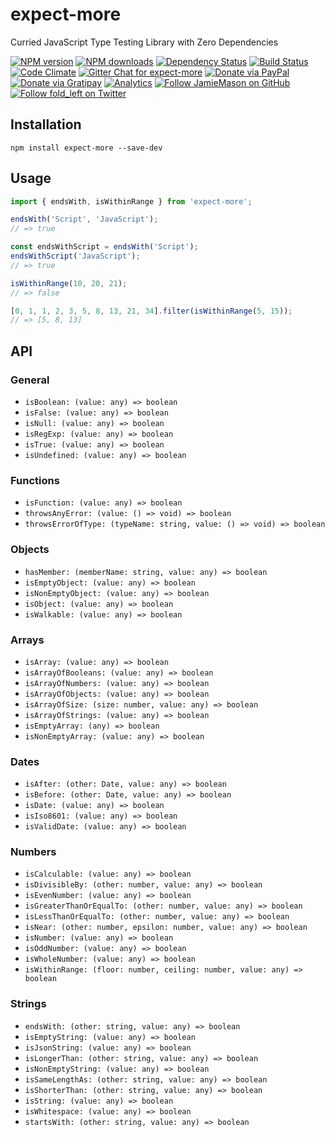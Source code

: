 # expect-more

Curried JavaScript Type Testing Library with Zero Dependencies

[![NPM version](http://img.shields.io/npm/v/expect-more.svg?style=flat-square)](https://www.npmjs.com/package/expect-more)
[![NPM downloads](http://img.shields.io/npm/dm/expect-more.svg?style=flat-square)](https://www.npmjs.com/package/expect-more)
[![Dependency Status](http://img.shields.io/david/JamieMason/expect-more.svg?style=flat-square)](https://david-dm.org/JamieMason/expect-more)
[![Build Status](http://img.shields.io/travis/JamieMason/expect-more/master.svg?style=flat-square)](https://travis-ci.org/JamieMason/expect-more)
[![Code Climate](https://img.shields.io/codeclimate/github/JamieMason/expect-more.svg?style=flat-square)](https://codeclimate.com/github/JamieMason/expect-more)
[![Gitter Chat for expect-more](https://badges.gitter.im/Join%20Chat.svg)](https://gitter.im/JamieMason/expect-more)
[![Donate via PayPal](https://img.shields.io/badge/donate-paypal-blue.svg)](https://www.paypal.me/foldleft)
[![Donate via Gratipay](https://img.shields.io/gratipay/user/JamieMason.svg)](https://gratipay.com/~JamieMason/)
[![Analytics](https://ga-beacon.appspot.com/UA-45466560-5/expect-more?flat&useReferer)](https://github.com/igrigorik/ga-beacon)
[![Follow JamieMason on GitHub](https://img.shields.io/github/followers/JamieMason.svg?style=social&label=Follow)](https://github.com/JamieMason)
[![Follow fold_left on Twitter](https://img.shields.io/twitter/follow/fold_left.svg?style=social&label=Follow)](https://twitter.com/fold_left)

## Installation

```
npm install expect-more --save-dev
```

## Usage

```js
import { endsWith, isWithinRange } from 'expect-more';

endsWith('Script', 'JavaScript');
// => true

const endsWithScript = endsWith('Script');
endsWithScript('JavaScript');
// => true

isWithinRange(10, 20, 21);
// => false

[0, 1, 1, 2, 3, 5, 8, 13, 21, 34].filter(isWithinRange(5, 15));
// => [5, 8, 13]
```

## API

### General

+ `isBoolean: (value: any) => boolean`
+ `isFalse: (value: any) => boolean`
+ `isNull: (value: any) => boolean`
+ `isRegExp: (value: any) => boolean`
+ `isTrue: (value: any) => boolean`
+ `isUndefined: (value: any) => boolean`

### Functions

+ `isFunction: (value: any) => boolean`
+ `throwsAnyError: (value: () => void) => boolean`
+ `throwsErrorOfType: (typeName: string, value: () => void) => boolean`

### Objects

+ `hasMember: (memberName: string, value: any) => boolean`
+ `isEmptyObject: (value: any) => boolean`
+ `isNonEmptyObject: (value: any) => boolean`
+ `isObject: (value: any) => boolean`
+ `isWalkable: (value: any) => boolean`

### Arrays

+ `isArray: (value: any) => boolean`
+ `isArrayOfBooleans: (value: any) => boolean`
+ `isArrayOfNumbers: (value: any) => boolean`
+ `isArrayOfObjects: (value: any) => boolean`
+ `isArrayOfSize: (size: number, value: any) => boolean`
+ `isArrayOfStrings: (value: any) => boolean`
+ `isEmptyArray: (any) => boolean`
+ `isNonEmptyArray: (value: any) => boolean`

### Dates

+ `isAfter: (other: Date, value: any) => boolean`
+ `isBefore: (other: Date, value: any) => boolean`
+ `isDate: (value: any) => boolean`
+ `isIso8601: (value: any) => boolean`
+ `isValidDate: (value: any) => boolean`

### Numbers

+ `isCalculable: (value: any) => boolean`
+ `isDivisibleBy: (other: number, value: any) => boolean`
+ `isEvenNumber: (value: any) => boolean`
+ `isGreaterThanOrEqualTo: (other: number, value: any) => boolean`
+ `isLessThanOrEqualTo: (other: number, value: any) => boolean`
+ `isNear: (other: number, epsilon: number, value: any) => boolean`
+ `isNumber: (value: any) => boolean`
+ `isOddNumber: (value: any) => boolean`
+ `isWholeNumber: (value: any) => boolean`
+ `isWithinRange: (floor: number, ceiling: number, value: any) => boolean`

### Strings

+ `endsWith: (other: string, value: any) => boolean`
+ `isEmptyString: (value: any) => boolean`
+ `isJsonString: (value: any) => boolean`
+ `isLongerThan: (other: string, value: any) => boolean`
+ `isNonEmptyString: (value: any) => boolean`
+ `isSameLengthAs: (other: string, value: any) => boolean`
+ `isShorterThan: (other: string, value: any) => boolean`
+ `isString: (value: any) => boolean`
+ `isWhitespace: (value: any) => boolean`
+ `startsWith: (other: string, value: any) => boolean`
